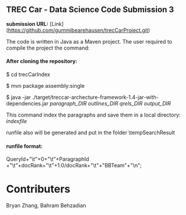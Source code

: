 ## TREC Car - Data Science Code Submission 3

**submission URL:** [Link] (https://github.com/gummibearehausen/trecCarProject.git)

The code is written in Java as a Maven project. The user required to compile the project the command:

#### After cloning the repository:

$ cd trecCarIndex

$ mvn package assembly:single

$ java -jar ./target/treccar-archecture-framework-1.4-jar-with-dependencies.jar  *paragraph_DIR* *outlines_DIR* *qrels_DIR* *output_DIR*


This command index the paragraphs and save them in a local directory:  *indexfile*

runfile also will be generated and put in the folder \tempSearchResult
#### runfile format:
QueryId+"\t"+0+"\t"+ParagraphId +"\t"+docRank+"\t"+1.0/docRank+"\t"+"BBTeam"+"\n";


# Contributers
Bryan Zhang, Bahram Behzadian
